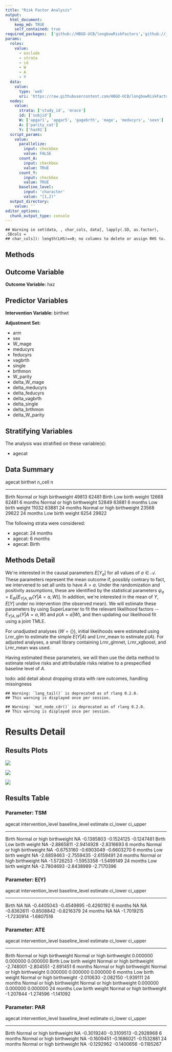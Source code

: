 ```yaml
---
title: "Risk Factor Analysis"
output: 
  html_document:
    keep_md: TRUE
    self_contained: true
required_packages:  ['github://HBGD-UCB/longbowRiskFactors','github://jeremyrcoyle/skimr@vector_types', 'github://tlverse/delayed']
params:
  roles:
    value:
      - exclude
      - strata
      - id
      - W
      - A
      - Y
  data: 
    value: 
      type: 'web'
      uri: 'https://raw.githubusercontent.com/HBGD-UCB/longbowRiskFactors/master/inst/sample_data/birthwt_data.rdata'
  nodes:
    value:
      strata: ['study_id', 'mrace']
      id: ['subjid']
      W: ['apgar1', 'apgar5', 'gagebrth', 'mage', 'meducyrs', 'sexn']
      A: ['parity_cat']
      Y: ['haz01']
  script_params:
    value:
      parallelize:
        input: checkbox
        value: FALSE
      count_A:
        input: checkbox
        value: TRUE
      count_Y:
        input: checkbox
        value: TRUE        
      baseline_level:
        input: 'character'
        value: "[1,2)"
  output_directory:
    value: ''
editor_options: 
  chunk_output_type: console
---
```







```
## Warning in set(data, , char_cols, data[, lapply(.SD, as.factor), .SDcols =
## char_cols]): length(LHS)==0; no columns to delete or assign RHS to.
```

## Methods
## Outcome Variable

**Outcome Variable:** haz

## Predictor Variables

**Intervention Variable:** birthwt

**Adjustment Set:**

* arm
* sex
* W_mage
* meducyrs
* feducyrs
* vagbrth
* single
* brthmon
* W_parity
* delta_W_mage
* delta_meducyrs
* delta_feducyrs
* delta_vagbrth
* delta_single
* delta_brthmon
* delta_W_parity

## Stratifying Variables

The analysis was stratified on these variable(s):

* agecat

## Data Summary

agecat      birthwt                       n_cell       n
----------  ---------------------------  -------  ------
Birth       Normal or high birthweight     49813   62481
Birth       Low birth weight               12668   62481
6 months    Normal or high birthweight     52849   63881
6 months    Low birth weight               11032   63881
24 months   Normal or high birthweight     23568   29822
24 months   Low birth weight                6254   29822


The following strata were considered:

* agecat: 24 months
* agecat: 6 months
* agecat: Birth



## Methods Detail

We're interested in the causal parameters $E[Y_a]$ for all values of $a \in \mathcal{A}$. These parameters represent the mean outcome if, possibly contrary to fact, we intervened to set all units to have $A=a$. Under the randomization and positivity assumptions, these are identified by the statistical parameters $\psi_a=E_W[E_{Y|A,W}(Y|A=a,W)]$.  In addition, we're interested in the mean of $Y$, $E[Y]$ under no intervention (the observed mean). We will estimate these parameters by using SuperLearner to fit the relevant likelihood factors -- $E_{Y|A,W}(Y|A=a,W)$ and $p(A=a|W)$, and then updating our likelihood fit using a joint TMLE.

For unadjusted analyses ($W=\{\}$), initial likelihoods were estimated using Lrnr_glm to estimate the simple $E(Y|A)$ and Lrnr_mean to estimate $p(A)$. For adjusted analyses, a small library containing Lrnr_glmnet, Lrnr_xgboost, and Lrnr_mean was used.

Having estimated these parameters, we will then use the delta method to estimate relative risks and attributable risks relative to a prespecified baseline level of $A$.

todo: add detail about dropping strata with rare outcomes, handling missingness



```
## Warning: `lang_tail()` is deprecated as of rlang 0.2.0.
## This warning is displayed once per session.
```

```
## Warning: `mut_node_cdr()` is deprecated as of rlang 0.2.0.
## This warning is displayed once per session.
```




# Results Detail

## Results Plots
![](/tmp/6ff29c4d-4a58-4307-9ea0-39be58165bf4/ec32b7c3-d325-4525-aa50-75d579913144/REPORT_files/figure-html/plot_tsm-1.png)<!-- -->



![](/tmp/6ff29c4d-4a58-4307-9ea0-39be58165bf4/ec32b7c3-d325-4525-aa50-75d579913144/REPORT_files/figure-html/plot_ate-1.png)<!-- -->



![](/tmp/6ff29c4d-4a58-4307-9ea0-39be58165bf4/ec32b7c3-d325-4525-aa50-75d579913144/REPORT_files/figure-html/plot_par-1.png)<!-- -->

## Results Table

### Parameter: TSM


agecat      intervention_level           baseline_level      estimate     ci_lower     ci_upper
----------  ---------------------------  ---------------  -----------  -----------  -----------
Birth       Normal or high birthweight   NA                -0.1385803   -0.1524125   -0.1247481
Birth       Low birth weight             NA                -2.8865811   -2.9414928   -2.8316693
6 months    Normal or high birthweight   NA                -0.6753160   -0.6903049   -0.6603270
6 months    Low birth weight             NA                -2.6859463   -2.7559435   -2.6159491
24 months   Normal or high birthweight   NA                -1.5726253   -1.5953358   -1.5499149
24 months   Low birth weight             NA                -2.7804693   -2.8438989   -2.7170396


### Parameter: E(Y)


agecat      intervention_level   baseline_level      estimate     ci_lower     ci_upper
----------  -------------------  ---------------  -----------  -----------  -----------
Birth       NA                   NA                -0.4405043   -0.4549895   -0.4260192
6 months    NA                   NA                -0.8362611   -0.8508842   -0.8216379
24 months   NA                   NA                -1.7019215   -1.7230914   -1.6807516


### Parameter: ATE


agecat      intervention_level           baseline_level                 estimate    ci_lower    ci_upper
----------  ---------------------------  ---------------------------  ----------  ----------  ----------
Birth       Normal or high birthweight   Normal or high birthweight     0.000000    0.000000    0.000000
Birth       Low birth weight             Normal or high birthweight    -2.748001   -2.804551   -2.691451
6 months    Normal or high birthweight   Normal or high birthweight     0.000000    0.000000    0.000000
6 months    Low birth weight             Normal or high birthweight    -2.010630   -2.082150   -1.939111
24 months   Normal or high birthweight   Normal or high birthweight     0.000000    0.000000    0.000000
24 months   Low birth weight             Normal or high birthweight    -1.207844   -1.274596   -1.141092


### Parameter: PAR


agecat      intervention_level           baseline_level      estimate     ci_lower     ci_upper
----------  ---------------------------  ---------------  -----------  -----------  -----------
Birth       Normal or high birthweight   NA                -0.3019240   -0.3109513   -0.2928968
6 months    Normal or high birthweight   NA                -0.1609451   -0.1686021   -0.1532881
24 months   Normal or high birthweight   NA                -0.1292962   -0.1400656   -0.1185267
